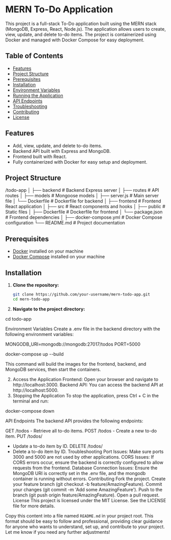# MERN To-Do Application

This project is a full-stack To-Do application built using the MERN stack (MongoDB, Express, React, Node.js). The application allows users to create, view, update, and delete to-do items. The project is containerized using Docker and managed with Docker Compose for easy deployment.

## **Table of Contents**

- [Features](#features)
- [Project Structure](#project-structure)
- [Prerequisites](#prerequisites)
- [Installation](#installation)
- [Environment Variables](#environment-variables)
- [Running the Application](#running-the-application)
- [API Endpoints](#api-endpoints)
- [Troubleshooting](#troubleshooting)
- [Contributing](#contributing)
- [License](#license)

## **Features**

- Add, view, update, and delete to-do items.
- Backend API built with Express and MongoDB.
- Frontend built with React.
- Fully containerized with Docker for easy setup and deployment.

## **Project Structure**

/todo-app │ ├── backend # Backend Express server │ ├── routes # API routes │ ├── models # Mongoose models │ ├── server.js # Main server file │ └── Dockerfile # Dockerfile for backend │ ├── frontend # Frontend React application │ ├── src # React components and hooks │ ├── public # Static files │ ├── Dockerfile # Dockerfile for frontend │ └── package.json # Frontend dependencies │ ├── docker-compose.yml # Docker Compose configuration └── README.md # Project documentation


## **Prerequisites**

- [Docker](https://www.docker.com/get-started) installed on your machine
- [Docker Compose](https://docs.docker.com/compose/install/) installed on your machine

## **Installation**

1. **Clone the repository:**

   ```bash
   git clone https://github.com/your-username/mern-todo-app.git
   cd mern-todo-app

2. **Navigate to the project directory:**

cd todo-app

Environment Variables
Create a .env file in the backend directory with the following environment variables:

MONGODB_URI=mongodb://mongodb:27017/todos
PORT=5000


docker-compose up --build


This command will build the images for the frontend, backend, and MongoDB services, then start the containers.

2. Access the Application
Frontend: Open your browser and navigate to http://localhost:3000.
Backend API: You can access the backend API at http://localhost:5000.
3. Stopping the Application
To stop the application, press Ctrl + C in the terminal and run:

docker-compose down


API Endpoints
The backend API provides the following endpoints:

GET /todos - Retrieve all to-do items.
POST /todos - Create a new to-do item.
PUT /todos/
- Update a to-do item by ID.
DELETE /todos/
- Delete a to-do item by ID.
Troubleshooting
Port Issues: Make sure ports 3000 and 5000 are not used by other applications.
CORS Issues: If CORS errors occur, ensure the backend is correctly configured to allow requests from the frontend.
Database Connection Issues: Ensure the MongoDB URI is correctly set in the .env file, and the mongodb container is running without errors.
Contributing
Fork the project.
Create your feature branch (git checkout -b feature/AmazingFeature).
Commit your changes (git commit -m 'Add some AmazingFeature').
Push to the branch (git push origin feature/AmazingFeature).
Open a pull request.
License
This project is licensed under the MIT License. See the LICENSE file for more details.


Copy this content into a file named `README.md` in your project root. This format should be easy to follow and professional, providing clear guidance for anyone who wants to understand, set up, and contribute to your project. Let me know if you need any further adjustments!
